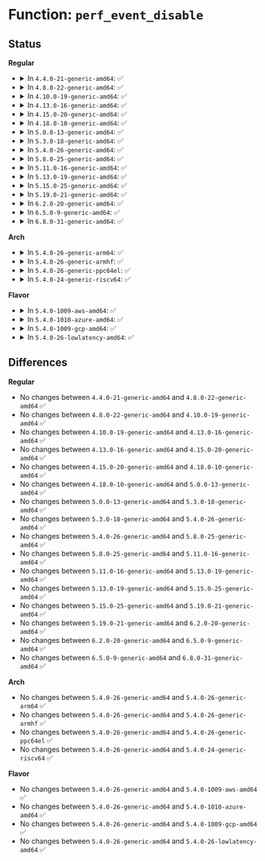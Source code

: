 # Function: <code>perf_event_disable</code>

## Status
<b>Regular</b>
<ul>
<li>
<details>
<summary>In <code>4.4.0-21-generic-amd64</code>: ✅</summary>

```c
void perf_event_disable(struct perf_event * event)
```

```json
{
  "name": "perf_event_disable",
  "collision_type": "Unique Global",
  "inline_type": "No",
  "funcs": [
    {
      "addr": 18446744071580408944,
      "name": "perf_event_disable",
      "external": true,
      "loc": "kernel/events/core.c:1824",
      "file": "kernel/events/core.c",
      "inline": "seen, unknown",
      "caller_inline": [],
      "caller_func": [
        "kernel/watchdog.c:watchdog_nmi_disable",
        "kernel/events/hw_breakpoint.c:modify_user_hw_breakpoint"
      ]
    }
  ],
  "symbols": [
    {
      "addr": 18446744071580408944,
      "name": "perf_event_disable",
      "section": ".text",
      "bind": "STB_GLOBAL",
      "size": 48
    }
  ]
}
```
</details>
</li>
<li>
<details>
<summary>In <code>4.8.0-22-generic-amd64</code>: ✅</summary>

```c
void perf_event_disable(struct perf_event * event)
```

```json
{
  "name": "perf_event_disable",
  "collision_type": "Unique Global",
  "inline_type": "No",
  "funcs": [
    {
      "addr": 18446744071580483264,
      "name": "perf_event_disable",
      "external": true,
      "loc": "kernel/events/core.c:1957",
      "file": "kernel/events/core.c",
      "inline": "seen, unknown",
      "caller_inline": [],
      "caller_func": [
        "kernel/watchdog.c:watchdog_nmi_disable",
        "kernel/events/hw_breakpoint.c:modify_user_hw_breakpoint"
      ]
    }
  ],
  "symbols": [
    {
      "addr": 18446744071580483264,
      "name": "perf_event_disable",
      "section": ".text",
      "bind": "STB_GLOBAL",
      "size": 48
    }
  ]
}
```
</details>
</li>
<li>
<details>
<summary>In <code>4.10.0-19-generic-amd64</code>: ✅</summary>

```c
void perf_event_disable(struct perf_event * event)
```

```json
{
  "name": "perf_event_disable",
  "collision_type": "Unique Global",
  "inline_type": "No",
  "funcs": [
    {
      "addr": 18446744071580548656,
      "name": "perf_event_disable",
      "external": true,
      "loc": "kernel/events/core.c:1989",
      "file": "kernel/events/core.c",
      "inline": "seen, unknown",
      "caller_inline": [],
      "caller_func": [
        "kernel/watchdog_hld.c:watchdog_nmi_disable",
        "kernel/events/hw_breakpoint.c:modify_user_hw_breakpoint"
      ]
    }
  ],
  "symbols": [
    {
      "addr": 18446744071580548656,
      "name": "perf_event_disable",
      "section": ".text",
      "bind": "STB_GLOBAL",
      "size": 48
    }
  ]
}
```
</details>
</li>
<li>
<details>
<summary>In <code>4.13.0-16-generic-amd64</code>: ✅</summary>

```c
void perf_event_disable(struct perf_event * event)
```

```json
{
  "name": "perf_event_disable",
  "collision_type": "Unique Global",
  "inline_type": "No",
  "funcs": [
    {
      "addr": 18446744071580580432,
      "name": "perf_event_disable",
      "external": true,
      "loc": "kernel/events/core.c:2002",
      "file": "kernel/events/core.c",
      "inline": "seen, unknown",
      "caller_inline": [],
      "caller_func": [
        "kernel/watchdog_hld.c:watchdog_nmi_disable",
        "kernel/events/hw_breakpoint.c:modify_user_hw_breakpoint"
      ]
    }
  ],
  "symbols": [
    {
      "addr": 18446744071580580432,
      "name": "perf_event_disable",
      "section": ".text",
      "bind": "STB_GLOBAL",
      "size": 48
    }
  ]
}
```
</details>
</li>
<li>
<details>
<summary>In <code>4.15.0-20-generic-amd64</code>: ✅</summary>

```c
void perf_event_disable(struct perf_event * event)
```

```json
{
  "name": "perf_event_disable",
  "collision_type": "Unique Global",
  "inline_type": "No",
  "funcs": [
    {
      "addr": 18446744071580660160,
      "name": "perf_event_disable",
      "external": true,
      "loc": "kernel/events/core.c:1995",
      "file": "kernel/events/core.c",
      "inline": "seen, unknown",
      "caller_inline": [],
      "caller_func": [
        "kernel/watchdog_hld.c:hardlockup_detector_perf_stop",
        "kernel/watchdog_hld.c:hardlockup_detector_perf_disable",
        "kernel/events/hw_breakpoint.c:modify_user_hw_breakpoint"
      ]
    }
  ],
  "symbols": [
    {
      "addr": 18446744071580660160,
      "name": "perf_event_disable",
      "section": ".text",
      "bind": "STB_GLOBAL",
      "size": 48
    }
  ]
}
```
</details>
</li>
<li>
<details>
<summary>In <code>4.18.0-10-generic-amd64</code>: ✅</summary>

```c
void perf_event_disable(struct perf_event * event)
```

```json
{
  "name": "perf_event_disable",
  "collision_type": "Unique Global",
  "inline_type": "No",
  "funcs": [
    {
      "addr": 18446744071580791008,
      "name": "perf_event_disable",
      "external": true,
      "loc": "kernel/events/core.c:2192",
      "file": "kernel/events/core.c",
      "inline": "seen, unknown",
      "caller_inline": [],
      "caller_func": [
        "kernel/watchdog_hld.c:hardlockup_detector_perf_stop",
        "kernel/watchdog_hld.c:hardlockup_detector_perf_disable"
      ]
    }
  ],
  "symbols": [
    {
      "addr": 18446744071580791008,
      "name": "perf_event_disable",
      "section": ".text",
      "bind": "STB_GLOBAL",
      "size": 48
    }
  ]
}
```
</details>
</li>
<li>
<details>
<summary>In <code>5.0.0-13-generic-amd64</code>: ✅</summary>

```c
void perf_event_disable(struct perf_event * event)
```

```json
{
  "name": "perf_event_disable",
  "collision_type": "Unique Global",
  "inline_type": "No",
  "funcs": [
    {
      "addr": 18446744071580857376,
      "name": "perf_event_disable",
      "external": true,
      "loc": "kernel/events/core.c:2192",
      "file": "kernel/events/core.c",
      "inline": "seen, unknown",
      "caller_inline": [],
      "caller_func": [
        "kernel/watchdog_hld.c:hardlockup_detector_perf_stop",
        "kernel/watchdog_hld.c:hardlockup_detector_perf_disable",
        "kernel/events/hw_breakpoint.c:modify_user_hw_breakpoint"
      ]
    }
  ],
  "symbols": [
    {
      "addr": 18446744071580857376,
      "name": "perf_event_disable",
      "section": ".text",
      "bind": "STB_GLOBAL",
      "size": 48
    }
  ]
}
```
</details>
</li>
<li>
<details>
<summary>In <code>5.3.0-18-generic-amd64</code>: ✅</summary>

```c
void perf_event_disable(struct perf_event * event)
```

```json
{
  "name": "perf_event_disable",
  "collision_type": "Unique Global",
  "inline_type": "No",
  "funcs": [
    {
      "addr": 18446744071580950640,
      "name": "perf_event_disable",
      "external": true,
      "loc": "kernel/events/core.c:2194",
      "file": "kernel/events/core.c",
      "inline": "seen, unknown",
      "caller_inline": [],
      "caller_func": [
        "kernel/watchdog_hld.c:hardlockup_detector_perf_stop",
        "kernel/watchdog_hld.c:hardlockup_detector_perf_disable",
        "kernel/events/hw_breakpoint.c:modify_user_hw_breakpoint"
      ]
    }
  ],
  "symbols": [
    {
      "addr": 18446744071580950640,
      "name": "perf_event_disable",
      "section": ".text",
      "bind": "STB_GLOBAL",
      "size": 51
    }
  ]
}
```
</details>
</li>
<li>
<details>
<summary>In <code>5.4.0-26-generic-amd64</code>: ✅</summary>

```c
void perf_event_disable(struct perf_event * event)
```

```json
{
  "name": "perf_event_disable",
  "collision_type": "Unique Global",
  "inline_type": "No",
  "funcs": [
    {
      "addr": 18446744071581003552,
      "name": "perf_event_disable",
      "external": true,
      "loc": "kernel/events/core.c:2279",
      "file": "kernel/events/core.c",
      "inline": "seen, unknown",
      "caller_inline": [],
      "caller_func": [
        "kernel/watchdog_hld.c:hardlockup_detector_perf_stop",
        "kernel/watchdog_hld.c:hardlockup_detector_perf_disable",
        "kernel/events/hw_breakpoint.c:modify_user_hw_breakpoint"
      ]
    }
  ],
  "symbols": [
    {
      "addr": 18446744071581003552,
      "name": "perf_event_disable",
      "section": ".text",
      "bind": "STB_GLOBAL",
      "size": 51
    }
  ]
}
```
</details>
</li>
<li>
<details>
<summary>In <code>5.8.0-25-generic-amd64</code>: ✅</summary>

```c
void perf_event_disable(struct perf_event * event)
```

```json
{
  "name": "perf_event_disable",
  "collision_type": "Unique Global",
  "inline_type": "No",
  "funcs": [
    {
      "addr": 18446744071581174832,
      "name": "perf_event_disable",
      "external": true,
      "loc": "kernel/events/core.c:2426",
      "file": "kernel/events/core.c",
      "inline": "seen, unknown",
      "caller_inline": [],
      "caller_func": [
        "kernel/watchdog_hld.c:hardlockup_detector_perf_stop",
        "kernel/watchdog_hld.c:hardlockup_detector_perf_disable",
        "kernel/events/hw_breakpoint.c:modify_user_hw_breakpoint"
      ]
    }
  ],
  "symbols": [
    {
      "addr": 18446744071581174832,
      "name": "perf_event_disable",
      "section": ".text",
      "bind": "STB_GLOBAL",
      "size": 51
    }
  ]
}
```
</details>
</li>
<li>
<details>
<summary>In <code>5.11.0-16-generic-amd64</code>: ✅</summary>

```c
void perf_event_disable(struct perf_event * event)
```

```json
{
  "name": "perf_event_disable",
  "collision_type": "Unique Global",
  "inline_type": "No",
  "funcs": [
    {
      "addr": 18446744071581215664,
      "name": "perf_event_disable",
      "external": true,
      "loc": "kernel/events/core.c:2466",
      "file": "kernel/events/core.c",
      "inline": "seen, unknown",
      "caller_inline": [],
      "caller_func": [
        "kernel/watchdog_hld.c:hardlockup_detector_perf_stop",
        "kernel/watchdog_hld.c:hardlockup_detector_perf_disable",
        "kernel/events/hw_breakpoint.c:modify_user_hw_breakpoint"
      ]
    }
  ],
  "symbols": [
    {
      "addr": 18446744071581215664,
      "name": "perf_event_disable",
      "section": ".text",
      "bind": "STB_GLOBAL",
      "size": 51
    }
  ]
}
```
</details>
</li>
<li>
<details>
<summary>In <code>5.13.0-19-generic-amd64</code>: ✅</summary>

```c
void perf_event_disable(struct perf_event * event)
```

```json
{
  "name": "perf_event_disable",
  "collision_type": "Unique Global",
  "inline_type": "No",
  "funcs": [
    {
      "addr": 18446744071581237264,
      "name": "perf_event_disable",
      "external": true,
      "loc": "kernel/events/core.c:2468",
      "file": "kernel/events/core.c",
      "inline": "seen, unknown",
      "caller_inline": [],
      "caller_func": [
        "kernel/watchdog_hld.c:hardlockup_detector_perf_stop",
        "kernel/watchdog_hld.c:hardlockup_detector_perf_disable",
        "kernel/events/hw_breakpoint.c:modify_user_hw_breakpoint"
      ]
    }
  ],
  "symbols": [
    {
      "addr": 18446744071581237264,
      "name": "perf_event_disable",
      "section": ".text",
      "bind": "STB_GLOBAL",
      "size": 51
    }
  ]
}
```
</details>
</li>
<li>
<details>
<summary>In <code>5.15.0-25-generic-amd64</code>: ✅</summary>

```c
void perf_event_disable(struct perf_event * event)
```

```json
{
  "name": "perf_event_disable",
  "collision_type": "Unique Global",
  "inline_type": "No",
  "funcs": [
    {
      "addr": 18446744071581475696,
      "name": "perf_event_disable",
      "external": true,
      "loc": "kernel/events/core.c:2543",
      "file": "kernel/events/core.c",
      "inline": "seen, unknown",
      "caller_inline": [],
      "caller_func": [
        "kernel/watchdog_hld.c:hardlockup_detector_perf_stop",
        "kernel/watchdog_hld.c:hardlockup_detector_perf_disable",
        "kernel/events/hw_breakpoint.c:modify_user_hw_breakpoint"
      ]
    }
  ],
  "symbols": [
    {
      "addr": 18446744071581475696,
      "name": "perf_event_disable",
      "section": ".text",
      "bind": "STB_GLOBAL",
      "size": 51
    }
  ]
}
```
</details>
</li>
<li>
<details>
<summary>In <code>5.19.0-21-generic-amd64</code>: ✅</summary>

```c
void perf_event_disable(struct perf_event * event)
```

```json
{
  "name": "perf_event_disable",
  "collision_type": "Unique Global",
  "inline_type": "No",
  "funcs": [
    {
      "addr": 18446744071581803184,
      "name": "perf_event_disable",
      "external": true,
      "loc": "kernel/events/core.c:2456",
      "file": "kernel/events/core.c",
      "inline": "seen, unknown",
      "caller_inline": [],
      "caller_func": [
        "kernel/watchdog_hld.c:hardlockup_detector_perf_stop",
        "kernel/watchdog_hld.c:hardlockup_detector_perf_disable",
        "kernel/events/hw_breakpoint.c:modify_user_hw_breakpoint"
      ]
    }
  ],
  "symbols": [
    {
      "addr": 18446744071581803184,
      "name": "perf_event_disable",
      "section": ".text",
      "bind": "STB_GLOBAL",
      "size": 123
    }
  ]
}
```
</details>
</li>
<li>
<details>
<summary>In <code>6.2.0-20-generic-amd64</code>: ✅</summary>

```c
void perf_event_disable(struct perf_event * event)
```

```json
{
  "name": "perf_event_disable",
  "collision_type": "Unique Global",
  "inline_type": "No",
  "funcs": [
    {
      "addr": 18446744071582232864,
      "name": "perf_event_disable",
      "external": true,
      "loc": "kernel/events/core.c:2461",
      "file": "kernel/events/core.c",
      "inline": "seen, unknown",
      "caller_inline": [],
      "caller_func": [
        "kernel/watchdog_hld.c:hardlockup_detector_perf_stop",
        "kernel/watchdog_hld.c:hardlockup_detector_perf_disable",
        "kernel/events/hw_breakpoint.c:modify_user_hw_breakpoint"
      ]
    }
  ],
  "symbols": [
    {
      "addr": 18446744071582232864,
      "name": "perf_event_disable",
      "section": ".text",
      "bind": "STB_GLOBAL",
      "size": 119
    }
  ]
}
```
</details>
</li>
<li>
<details>
<summary>In <code>6.5.0-9-generic-amd64</code>: ✅</summary>

```c
void perf_event_disable(struct perf_event * event)
```

```json
{
  "name": "perf_event_disable",
  "collision_type": "Unique Global",
  "inline_type": "No",
  "funcs": [
    {
      "addr": 18446744071582433696,
      "name": "perf_event_disable",
      "external": true,
      "loc": "kernel/events/core.c:2461",
      "file": "kernel/events/core.c",
      "inline": "seen, unknown",
      "caller_inline": [],
      "caller_func": [
        "kernel/watchdog_perf.c:hardlockup_detector_perf_stop",
        "kernel/watchdog_perf.c:watchdog_hardlockup_disable",
        "kernel/events/hw_breakpoint.c:modify_user_hw_breakpoint"
      ]
    }
  ],
  "symbols": [
    {
      "addr": 18446744071582433696,
      "name": "perf_event_disable",
      "section": ".text",
      "bind": "STB_GLOBAL",
      "size": 119
    }
  ]
}
```
</details>
</li>
<li>
<details>
<summary>In <code>6.8.0-31-generic-amd64</code>: ✅</summary>

```c
void perf_event_disable(struct perf_event * event)
```

```json
{
  "name": "perf_event_disable",
  "collision_type": "Unique Global",
  "inline_type": "No",
  "funcs": [
    {
      "addr": 18446744071582602080,
      "name": "perf_event_disable",
      "external": true,
      "loc": "kernel/events/core.c:2499",
      "file": "kernel/events/core.c",
      "inline": "seen, unknown",
      "caller_inline": [],
      "caller_func": [
        "kernel/watchdog_perf.c:hardlockup_detector_perf_stop",
        "kernel/watchdog_perf.c:watchdog_hardlockup_disable",
        "kernel/events/hw_breakpoint.c:modify_user_hw_breakpoint"
      ]
    }
  ],
  "symbols": [
    {
      "addr": 18446744071582602080,
      "name": "perf_event_disable",
      "section": ".text",
      "bind": "STB_GLOBAL",
      "size": 119
    }
  ]
}
```
</details>
</li>
</ul>
<b>Arch</b>
<ul>
<li>
<details>
<summary>In <code>5.4.0-26-generic-arm64</code>: ✅</summary>

```c
void perf_event_disable(struct perf_event * event)
```

```json
{
  "name": "perf_event_disable",
  "collision_type": "Unique Global",
  "inline_type": "No",
  "funcs": [
    {
      "addr": 18446603336492354440,
      "name": "perf_event_disable",
      "external": true,
      "loc": "kernel/events/core.c:2279",
      "file": "kernel/events/core.c",
      "inline": "seen, unknown",
      "caller_inline": [],
      "caller_func": [
        "virt/kvm/arm/pmu.c:kvm_pmu_release_perf_event",
        "kernel/events/hw_breakpoint.c:modify_user_hw_breakpoint"
      ]
    }
  ],
  "symbols": [
    {
      "addr": 18446603336492354440,
      "name": "perf_event_disable",
      "section": ".text",
      "bind": "STB_GLOBAL",
      "size": 60
    }
  ]
}
```
</details>
</li>
<li>
<details>
<summary>In <code>5.4.0-26-generic-armhf</code>: ✅</summary>

```c
void perf_event_disable(struct perf_event * event)
```

```json
{
  "name": "perf_event_disable",
  "collision_type": "Unique Global",
  "inline_type": "No",
  "funcs": [
    {
      "addr": 3226226540,
      "name": "perf_event_disable",
      "external": true,
      "loc": "kernel/events/core.c:2279",
      "file": "kernel/events/core.c",
      "inline": "seen, unknown",
      "caller_inline": [],
      "caller_func": [
        "kernel/events/hw_breakpoint.c:modify_user_hw_breakpoint"
      ]
    }
  ],
  "symbols": [
    {
      "addr": 3226226540,
      "name": "perf_event_disable",
      "section": ".text",
      "bind": "STB_GLOBAL",
      "size": 52
    }
  ]
}
```
</details>
</li>
<li>
<details>
<summary>In <code>5.4.0-26-generic-ppc64el</code>: ✅</summary>

```c
void perf_event_disable(struct perf_event * event)
```

```json
{
  "name": "perf_event_disable",
  "collision_type": "Unique Global",
  "inline_type": "No",
  "funcs": [
    {
      "addr": 13835058055285595792,
      "name": "perf_event_disable",
      "external": true,
      "loc": "kernel/events/core.c:2279",
      "file": "kernel/events/core.c",
      "inline": "seen, unknown",
      "caller_inline": [],
      "caller_func": [
        "kernel/events/hw_breakpoint.c:modify_user_hw_breakpoint"
      ]
    }
  ],
  "symbols": [
    {
      "addr": 13835058055285595792,
      "name": "perf_event_disable",
      "section": ".text",
      "bind": "STB_GLOBAL",
      "size": 88
    }
  ]
}
```
</details>
</li>
<li>
<details>
<summary>In <code>5.4.0-24-generic-riscv64</code>: ✅</summary>

```c
void perf_event_disable(struct perf_event * event)
```

```json
{
  "name": "perf_event_disable",
  "collision_type": "Unique Global",
  "inline_type": "No",
  "funcs": [
    {
      "addr": 18446743936272469232,
      "name": "perf_event_disable",
      "external": true,
      "loc": "kernel/events/core.c:2279",
      "file": "kernel/events/core.c",
      "inline": "seen, unknown",
      "caller_inline": [],
      "caller_func": []
    }
  ],
  "symbols": [
    {
      "addr": 18446743936272469232,
      "name": "perf_event_disable",
      "section": ".text",
      "bind": "STB_GLOBAL",
      "size": 68
    }
  ]
}
```
</details>
</li>
</ul>
<b>Flavor</b>
<ul>
<li>
<details>
<summary>In <code>5.4.0-1009-aws-amd64</code>: ✅</summary>

```c
void perf_event_disable(struct perf_event * event)
```

```json
{
  "name": "perf_event_disable",
  "collision_type": "Unique Global",
  "inline_type": "No",
  "funcs": [
    {
      "addr": 18446744071580972352,
      "name": "perf_event_disable",
      "external": true,
      "loc": "kernel/events/core.c:2279",
      "file": "kernel/events/core.c",
      "inline": "seen, unknown",
      "caller_inline": [],
      "caller_func": [
        "kernel/watchdog_hld.c:hardlockup_detector_perf_stop",
        "kernel/watchdog_hld.c:hardlockup_detector_perf_disable",
        "kernel/events/hw_breakpoint.c:modify_user_hw_breakpoint"
      ]
    }
  ],
  "symbols": [
    {
      "addr": 18446744071580972352,
      "name": "perf_event_disable",
      "section": ".text",
      "bind": "STB_GLOBAL",
      "size": 51
    }
  ]
}
```
</details>
</li>
<li>
<details>
<summary>In <code>5.4.0-1010-azure-amd64</code>: ✅</summary>

```c
void perf_event_disable(struct perf_event * event)
```

```json
{
  "name": "perf_event_disable",
  "collision_type": "Unique Global",
  "inline_type": "No",
  "funcs": [
    {
      "addr": 18446744071580918752,
      "name": "perf_event_disable",
      "external": true,
      "loc": "kernel/events/core.c:2279",
      "file": "kernel/events/core.c",
      "inline": "seen, unknown",
      "caller_inline": [],
      "caller_func": [
        "kernel/watchdog_hld.c:hardlockup_detector_perf_stop",
        "kernel/watchdog_hld.c:hardlockup_detector_perf_disable",
        "kernel/events/hw_breakpoint.c:modify_user_hw_breakpoint"
      ]
    }
  ],
  "symbols": [
    {
      "addr": 18446744071580918752,
      "name": "perf_event_disable",
      "section": ".text",
      "bind": "STB_GLOBAL",
      "size": 51
    }
  ]
}
```
</details>
</li>
<li>
<details>
<summary>In <code>5.4.0-1009-gcp-amd64</code>: ✅</summary>

```c
void perf_event_disable(struct perf_event * event)
```

```json
{
  "name": "perf_event_disable",
  "collision_type": "Unique Global",
  "inline_type": "No",
  "funcs": [
    {
      "addr": 18446744071580963600,
      "name": "perf_event_disable",
      "external": true,
      "loc": "kernel/events/core.c:2279",
      "file": "kernel/events/core.c",
      "inline": "seen, unknown",
      "caller_inline": [],
      "caller_func": [
        "kernel/watchdog_hld.c:hardlockup_detector_perf_stop",
        "kernel/watchdog_hld.c:hardlockup_detector_perf_disable",
        "kernel/events/hw_breakpoint.c:modify_user_hw_breakpoint"
      ]
    }
  ],
  "symbols": [
    {
      "addr": 18446744071580963600,
      "name": "perf_event_disable",
      "section": ".text",
      "bind": "STB_GLOBAL",
      "size": 51
    }
  ]
}
```
</details>
</li>
<li>
<details>
<summary>In <code>5.4.0-26-lowlatency-amd64</code>: ✅</summary>

```c
void perf_event_disable(struct perf_event * event)
```

```json
{
  "name": "perf_event_disable",
  "collision_type": "Unique Global",
  "inline_type": "No",
  "funcs": [
    {
      "addr": 18446744071581024640,
      "name": "perf_event_disable",
      "external": true,
      "loc": "kernel/events/core.c:2279",
      "file": "kernel/events/core.c",
      "inline": "seen, unknown",
      "caller_inline": [],
      "caller_func": [
        "kernel/watchdog_hld.c:hardlockup_detector_perf_stop",
        "kernel/watchdog_hld.c:hardlockup_detector_perf_disable",
        "kernel/events/hw_breakpoint.c:modify_user_hw_breakpoint"
      ]
    }
  ],
  "symbols": [
    {
      "addr": 18446744071581024640,
      "name": "perf_event_disable",
      "section": ".text",
      "bind": "STB_GLOBAL",
      "size": 51
    }
  ]
}
```
</details>
</li>
</ul>

## Differences
<b>Regular</b>
<ul>
<li>
No changes between <code>4.4.0-21-generic-amd64</code> and <code>4.8.0-22-generic-amd64</code> ✅
</li>
<li>
No changes between <code>4.8.0-22-generic-amd64</code> and <code>4.10.0-19-generic-amd64</code> ✅
</li>
<li>
No changes between <code>4.10.0-19-generic-amd64</code> and <code>4.13.0-16-generic-amd64</code> ✅
</li>
<li>
No changes between <code>4.13.0-16-generic-amd64</code> and <code>4.15.0-20-generic-amd64</code> ✅
</li>
<li>
No changes between <code>4.15.0-20-generic-amd64</code> and <code>4.18.0-10-generic-amd64</code> ✅
</li>
<li>
No changes between <code>4.18.0-10-generic-amd64</code> and <code>5.0.0-13-generic-amd64</code> ✅
</li>
<li>
No changes between <code>5.0.0-13-generic-amd64</code> and <code>5.3.0-18-generic-amd64</code> ✅
</li>
<li>
No changes between <code>5.3.0-18-generic-amd64</code> and <code>5.4.0-26-generic-amd64</code> ✅
</li>
<li>
No changes between <code>5.4.0-26-generic-amd64</code> and <code>5.8.0-25-generic-amd64</code> ✅
</li>
<li>
No changes between <code>5.8.0-25-generic-amd64</code> and <code>5.11.0-16-generic-amd64</code> ✅
</li>
<li>
No changes between <code>5.11.0-16-generic-amd64</code> and <code>5.13.0-19-generic-amd64</code> ✅
</li>
<li>
No changes between <code>5.13.0-19-generic-amd64</code> and <code>5.15.0-25-generic-amd64</code> ✅
</li>
<li>
No changes between <code>5.15.0-25-generic-amd64</code> and <code>5.19.0-21-generic-amd64</code> ✅
</li>
<li>
No changes between <code>5.19.0-21-generic-amd64</code> and <code>6.2.0-20-generic-amd64</code> ✅
</li>
<li>
No changes between <code>6.2.0-20-generic-amd64</code> and <code>6.5.0-9-generic-amd64</code> ✅
</li>
<li>
No changes between <code>6.5.0-9-generic-amd64</code> and <code>6.8.0-31-generic-amd64</code> ✅
</li>
</ul>
<b>Arch</b>
<ul>
<li>
No changes between <code>5.4.0-26-generic-amd64</code> and <code>5.4.0-26-generic-arm64</code> ✅
</li>
<li>
No changes between <code>5.4.0-26-generic-amd64</code> and <code>5.4.0-26-generic-armhf</code> ✅
</li>
<li>
No changes between <code>5.4.0-26-generic-amd64</code> and <code>5.4.0-26-generic-ppc64el</code> ✅
</li>
<li>
No changes between <code>5.4.0-26-generic-amd64</code> and <code>5.4.0-24-generic-riscv64</code> ✅
</li>
</ul>
<b>Flavor</b>
<ul>
<li>
No changes between <code>5.4.0-26-generic-amd64</code> and <code>5.4.0-1009-aws-amd64</code> ✅
</li>
<li>
No changes between <code>5.4.0-26-generic-amd64</code> and <code>5.4.0-1010-azure-amd64</code> ✅
</li>
<li>
No changes between <code>5.4.0-26-generic-amd64</code> and <code>5.4.0-1009-gcp-amd64</code> ✅
</li>
<li>
No changes between <code>5.4.0-26-generic-amd64</code> and <code>5.4.0-26-lowlatency-amd64</code> ✅
</li>
</ul>
